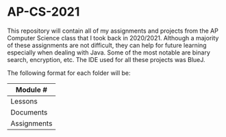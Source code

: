 # AP-CS-2021
This repository will contain all of my assignments and projects from the AP Computer Science class that I took back in 2020/2021. Although a majority of these assignments are not difficult, they can help for future learning especially when dealing with Java. Some of the most notable are binary search, encryption, etc. The IDE used for all these projects was BlueJ.

The following format for each folder will be:

| Module #    |
|-------------|
| Lessons     |
| Documents   |
| Assignments |
